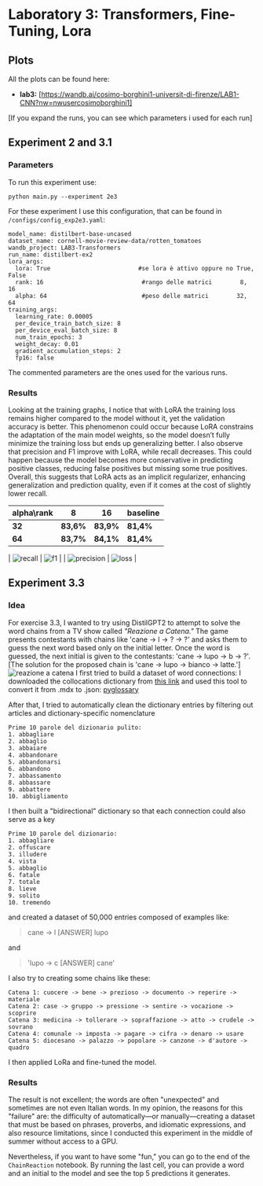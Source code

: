 # Laboratory 3: Transformers, Fine-Tuning, Lora


## Plots
All the plots can be found here:
- **lab3:** [https://wandb.ai/cosimo-borghini1-universit-di-firenze/LAB1-CNN?nw=nwusercosimoborghini1]

[If you expand the runs, you can see which parameters i used for each run]

## Experiment 2 and 3.1
### Parameters
To run this experiment use:

    python main.py --experiment 2e3

For these experiment I use this configuration, that can be found in `/configs/config_exp2e3.yaml`:

 

    model_name: distilbert-base-uncased
    dataset_name: cornell-movie-review-data/rotten_tomatoes
    wandb_project: LAB3-Transformers
    run_name: distilbert-ex2
    lora_args: 
      lora: True                         #se lora è attivo oppure no True, False
      rank: 16                            #rango delle matrici        8, 16
      alpha: 64                           #peso delle matrici        32, 64
    training_args:
      learning_rate: 0.00005
      per_device_train_batch_size: 8
      per_device_eval_batch_size: 8
      num_train_epochs: 3
      weight_decay: 0.01
      gradient_accumulation_steps: 2
      fp16: false


The commented parameters are the ones used for the various runs.
### Results
Looking at the training graphs, I notice that with LoRA the training loss remains higher compared to the model without it, yet the validation accuracy is better. This phenomenon could occur because LoRA constrains the adaptation of the main model weights, so the model doesn’t fully minimize the training loss but ends up generalizing better. I also observe that precision and F1 improve with LoRA, while recall decreases. This could happen because the model becomes more conservative in predicting positive classes, reducing false positives but missing some true positives. Overall, this suggests that LoRA acts as an implicit regularizer, enhancing generalization and prediction quality, even if it comes at the cost of slightly lower recall.

| alpha\rank |  8|16|baseline|
|--|--|--|--|
| **32** | **83,6%** |**83,9%** |**81,4%**
|**64** |  **83,7%** | **84,1%**|**81,4%**

| ![recall](https://github.com/coseemo/DLA_LABS/blob/main/lab3/plots3/recall.png) | ![f1](https://github.com/coseemo/DLA_LABS/blob/main/lab3/plots3/f1.png) |
| ![precision](https://github.com/coseemo/DLA_LABS/blob/main/lab3/plots3/precision.png) | ![loss](https://github.com/coseemo/DLA_LABS/blob/main/lab3/plots3/loss.png) |


## Experiment 3.3

### Idea
For exercise 3.3, I wanted to try using DistilGPT2 to attempt to solve the word chains from a TV show called _"Reazione a Catena."_ The game presents contestants with chains like 'cane -> l -> ? -> ?' and asks them to guess the next word based only on the initial letter. Once the word is guessed, the next initial is given to the contestants: 'cane -> lupo -> b -> ?'. [The solution for the proposed chain is 'cane -> lupo -> bianco -> latte.']
![reazione a catena](https://github.com/coseemo/DLA_LABS/blob/main/lab3/plots3/reazione%20a%20catena.jpg)
I first tried to build a dataset of word connections: I downloaded the collocations dictionary from [this link](https://downloads.freemdict.com/%E5%B0%9A%E6%9C%AA%E6%95%B4%E7%90%86/%E5%85%B1%E4%BA%AB2020.5.11/content/4_others/italian/Dizionario%20delle%20collocazioni%20Le%20combinazioni%20delle%20parole%20in%20italiano/?utm_source=chatgpt.com) and used this tool to convert it from .mdx to .json: [pyglossary](https://github.com/ilius/pyglossary/tree/master?utm_source=chatgpt.com)

After that, I tried to automatically clean the dictionary entries by filtering out articles and dictionary-specific nomenclature

    Prime 10 parole del dizionario pulito:
    1. abbagliare
    2. abbaglio
    3. abbaiare
    4. abbandonare
    5. abbandonarsi
    6. abbandono
    7. abbassamento
    8. abbassare
    9. abbattere
    10. abbigliamento

I then built a "bidirectional" dictionary so that each connection could also serve as a key

    Prime 10 parole del dizionario:
    1. abbagliare
    2. offuscare
    3. illudere
    4. vista
    5. abbaglio
    6. fatale
    7. totale
    8. lieve
    9. solito
    10. tremendo

 and created a dataset of 50,000 entries composed of examples like: 

> cane -> l [ANSWER] lupo

 and 

> 'lupo -> c [ANSWER] cane'

I also try to creating some chains like these:

    Catena 1: cuocere -> bene -> prezioso -> documento -> reperire -> materiale
    Catena 2: case -> gruppo -> pressione -> sentire -> vocazione -> scoprire
    Catena 3: medicina -> tollerare -> sopraffazione -> atto -> crudele -> sovrano
    Catena 4: comunale -> imposta -> pagare -> cifra -> denaro -> usare
    Catena 5: diocesano -> palazzo -> popolare -> canzone -> d'autore -> quadro

I then applied LoRa and fine-tuned the model.

### Results

The result is not excellent; the words are often "unexpected" and sometimes are not even Italian words. In my opinion, the reasons for this "failure" are: the difficulty of automatically—or manually—creating a dataset that must be based on phrases, proverbs, and idiomatic expressions, and also resource limitations, since I conducted this experiment in the middle of summer without access to a GPU.

Nevertheless, if you want to have some "fun," you can go to the end of the `ChainReaction` notebook. By running the last cell, you can provide a word and an initial to the model and see the top 5 predictions it generates.

